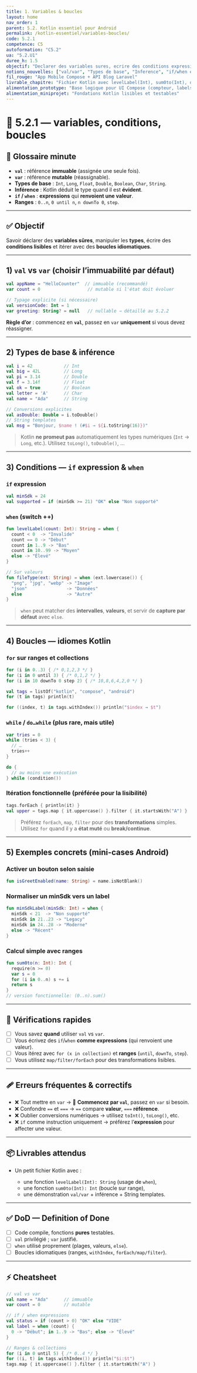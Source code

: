 ```yaml
---
title: 1. Variables & boucles
layout: home
nav_order: 1
parent: 5.2. Kotlin essentiel pour Android
permalink: /kotlin-essentiel/variables-boucles/
code: 5.2.1
competence: C5
autoformation: "C5.2"
ua: "5.2.U1"
duree_h: 1.5
objectif: "Declarer des variables sures, ecrire des conditions expressives et iterer avec des boucles idiomatiques."
notions_nouvelles: ["val/var", "Types de base", "Inference", "if/when expressions", "Ranges (.., until, downTo, step)", "withIndex", "map/filter/forEach"]
fil_rouge: "App Mobile Compose + API Blog Laravel"
livrable_chapitre: "Fichier Kotlin avec levelLabel(Int), sum0to(Int), demo val/var + templates de chaine"
alimentation_prototype: "Base logique pour UI Compose (compteur, labels, validations simples)"
alimentation_miniprojet: "Fondations Kotlin lisibles et testables"
---
```



# 📘 5.2.1 — variables, conditions, boucles

## 📒 Glossaire minute
- **`val`** : référence **immuable** (assignée une seule fois).
- **`var`** : référence **mutable** (réassignable).
- **Types de base** : `Int`, `Long`, `Float`, `Double`, `Boolean`, `Char`, `String`.
- **Inférence** : Kotlin déduit le type quand il est **évident**.
- **`if` / `when`** : **expressions** qui **renvoient une valeur**.
- **Ranges** : `0..n`, `0 until n`, `n downTo 0`, `step`.

---

## ✅ Objectif
Savoir déclarer des **variables sûres**, manipuler les **types**, écrire des **conditions lisibles** et itérer avec des **boucles idiomatiques**.

---

## 1) `val` vs `var` (choisir l’immuabilité par défaut)

```kotlin
val appName = "HelloCounter"  // immuable (recommandé)
var count = 0                  // mutable si l'état doit évoluer

// Typage explicite (si nécessaire)
val versionCode: Int = 1
var greeting: String? = null   // nullable → détaillé au 5.2.2
````

**Règle d’or** : commencez en **`val`**, passez en `var` **uniquement** si vous devez réassigner.

---

## 2) Types de base & inférence

```kotlin
val i = 42            // Int
val big = 42L         // Long
val pi = 3.14         // Double
val f = 3.14f         // Float
val ok = true         // Boolean
val letter = 'A'      // Char
val name = "Ada"      // String

// Conversions explicites
val asDouble: Double = i.toDouble()
// String templates
val msg = "Bonjour, $name ! (#$i → ${i.toString(16)})"
```

> Kotlin **ne promeut pas** automatiquement les types numériques (`Int` → `Long`, etc.). Utilisez `toLong()`, `toDouble()`, …

---

## 3) Conditions — `if` **expression** & `when`

### `if` expression

```kotlin
val minSdk = 24
val supported = if (minSdk >= 21) "OK" else "Non supporté"
```

### `when` (switch ++)

```kotlin
fun levelLabel(count: Int): String = when {
  count < 0  -> "Invalide"
  count == 0 -> "Début"
  count in 1..9 -> "Bas"
  count in 10..99 -> "Moyen"
  else -> "Élevé"
}

// Sur valeurs
fun fileType(ext: String) = when (ext.lowercase()) {
  "png", "jpg", "webp" -> "Image"
  "json"               -> "Données"
  else                 -> "Autre"
}
```

> `when` peut matcher des **intervalles**, **valeurs**, et servir de **capture par défaut** avec `else`.

---

## 4) Boucles — idiomes Kotlin

### `for` sur **ranges** et **collections**

```kotlin
for (i in 0..3) { /* 0,1,2,3 */ }
for (i in 0 until 3) { /* 0,1,2 */ }
for (i in 10 downTo 0 step 2) { /* 10,8,6,4,2,0 */ }

val tags = listOf("kotlin", "compose", "android")
for (t in tags) println(t)

for ((index, t) in tags.withIndex()) println("$index → $t")
```

### `while` / `do…while` (plus rare, mais utile)

```kotlin
var tries = 0
while (tries < 3) {
  // …
  tries++
}

do {
  // au moins une exécution
} while (condition())
```

### Itération **fonctionnelle** (préférée pour la lisibilité)

```kotlin
tags.forEach { println(it) }
val upper = tags.map { it.uppercase() }.filter { it.startsWith("A") }
```

> Préférez `forEach`, `map`, `filter` pour des **transformations** simples. Utilisez `for` quand il y a **état muté** ou **break/continue**.

---

## 5) Exemples concrets (mini-cases Android)

### Activer un bouton selon saisie

```kotlin
fun isGreetEnabled(name: String) = name.isNotBlank()
```

### Normaliser un **minSdk** vers un label

```kotlin
fun minSdkLabel(minSdk: Int) = when {
  minSdk < 21  -> "Non supporté"
  minSdk in 21..23 -> "Legacy"
  minSdk in 24..28 -> "Moderne"
  else -> "Récent"
}
```

### Calcul simple avec **ranges**

```kotlin
fun sum0to(n: Int): Int {
  require(n >= 0)
  var s = 0
  for (i in 0..n) s += i
  return s
}
// version fonctionnelle: (0..n).sum()
```

---

## 🧪 Vérifications rapides

* [ ] Vous savez **quand** utiliser `val` vs `var`.
* [ ] Vous écrivez des `if`/`when` **comme expressions** (qui renvoient une valeur).
* [ ] Vous itérez avec `for (x in collection)` et **ranges** (`until`, `downTo`, `step`).
* [ ] Vous utilisez `map/filter/forEach` pour des transformations lisibles.

---

## 🩹 Erreurs fréquentes & correctifs

* ❌ Tout mettre en `var` → 🌱 **Commencez par `val`**, passez en `var` si besoin.
* ❌ Confondre `==` et `===` → `==` compare **valeur**, `===` **référence**.
* ❌ Oublier conversions numériques → utilisez `toInt()`, `toLong()`, etc.
* ❌ `if` comme instruction uniquement → préférez l’**expression** pour affecter une valeur.

---

## 📦 Livrables attendus

* Un petit fichier Kotlin avec :

  * une fonction `levelLabel(Int): String` (usage de `when`),
  * une fonction `sum0to(Int): Int` (boucle sur range),
  * une démonstration `val/var` + inférence + String templates.

---

## ✅ DoD — Definition of Done

* [ ] Code compile, fonctions **pures** testables.
* [ ] `val` privilégié ; `var` justifié.
* [ ] `when` utilisé proprement (plages, valeurs, `else`).
* [ ] Boucles idiomatiques (ranges, `withIndex`, `forEach/map/filter`).

---

## ⚡ Cheatsheet

```kotlin
// val vs var
val name = "Ada"      // immuable
var count = 0         // mutable

// if / when expressions
val status = if (count > 0) "OK" else "VIDE"
val label = when (count) {
  0 -> "Début"; in 1..9 -> "Bas"; else -> "Élevé"
}

// Ranges & collections
for (i in 0 until 5) { /* 0..4 */ }
for ((i, t) in tags.withIndex()) println("$i:$t")
tags.map { it.uppercase() }.filter { it.startsWith("A") }
```

